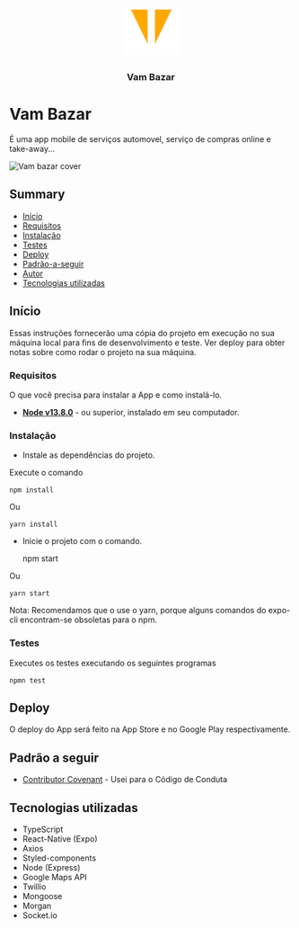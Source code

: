 <h1 align="center">
  <img alt="Vam bazar logo" height="80" title="Plant Manager" src="./src/assets/img/logo.png" />
</h1>
<h3 align="center">Vam Bazar</h3>

# Vam Bazar

É uma app mobile de serviços automovel, serviço de compras online e take-away...

<img src="./src/assets/img/cover.png" alt="Vam bazar cover" />
</p>

## Summary

- [Início](#Início)
- [Requisitos](#Requesitos)
- [Instalação](#Instalação)
- [Testes](#Test)
- [Deploy](#Deploy)
- [Padrão-a-seguir](#Padrão-a-seguir)
- [Autor](#Autor)
- [Tecnologias utilizadas](#Tecnologias-utilizadas)

## Início

Essas instruções fornecerão uma cópia do projeto em execução no
sua máquina local para fins de desenvolvimento e teste. Ver deploy
para obter notas sobre como rodar o projeto na sua máquina.

### Requisitos

O que você precisa para instalar a App e como instalá-lo.

- **[Node v13.8.0](https://nodejs.org/en/)** - ou superior, instalado em seu computador.

### Instalação

- Instale as dependências do projeto.

Execute o comando

    npm install

Ou

    yarn install

- Inicie o projeto com o comando.

  npm start

Ou

    yarn start

Nota: Recomendamos que o use o yarn, porque alguns comandos do expo-cli encontram-se obsoletas para o npm.

### Testes

Executes os testes executando os seguintes programas

    npmn test

## Deploy

O deploy do App será feito na App Store e no Google Play respectivamente.

## Padrão a seguir

- [Contributor Covenant](https://www.contributor-covenant.org/) - Usei
  para o Código de Conduta

## Tecnologias utilizadas

- TypeScript
- React-Native (Expo)
- Axios
- Styled-components
- Node (Express)
- Google Maps API
- Twillio
- Mongoose
- Morgan
- Socket.io
